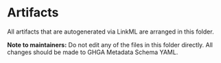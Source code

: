# Artifacts

All artifacts that are autogenerated via LinkML are arranged in this folder.

**Note to maintainers:** Do not edit any of the files in this folder directly. All changes
should be made to GHGA Metadata Schema YAML.
